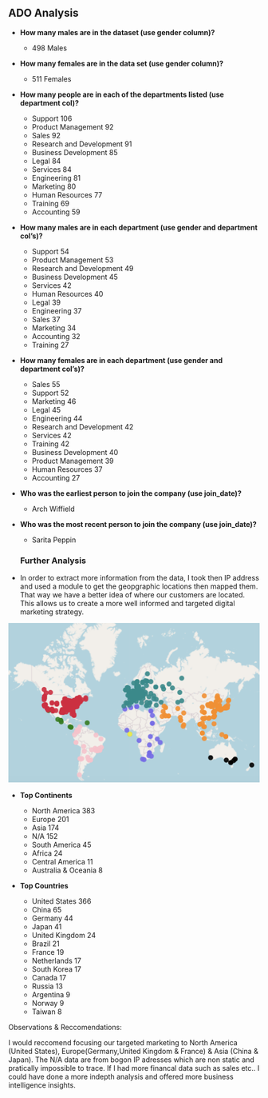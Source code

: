 ## ADO Analysis

- **How many males are in the dataset (use gender column)?**
    
    * 498 Males

- **How many females are in the data set (use gender column)?**
    
    * 511 Females

- **How many people are in each of the departments listed (use department col)?**
    
    * Support	106	
    * Product Management	92	
    * Sales	92	
    * Research and Development	91	
    * Business Development	85	
    * Legal	84	
    * Services	84	
    * Engineering	81	
    * Marketing	80	
    * Human Resources	77	
    * Training	69	
    * Accounting	59	

- **How many males are in each department (use gender and department col’s)?**

    * Support	54	
    * Product Management	53	
    * Research and Development	49	
    * Business Development	45	
    * Services	42	
    * Human Resources	40	
    * Legal	39	
    * Engineering	37	
    * Sales	37	
    * Marketing	34	
    * Accounting	32	
    * Training	27		

- **How many females are in each department (use gender and department col’s)?**

    * Sales	55	
    * Support	52	
    * Marketing	46	
    * Legal	45	
    * Engineering	44	
    * Research and Development	42	
    * Services	42	
    * Training	42	
    * Business Development	40	
    * Product Management	39	
    * Human Resources	37	
    * Accounting	27	

- **Who was the earliest person to join the company (use join_date)?**
  
  *  Arch Wiffield

- **Who was the most recent person to join the company (use join_date)?**
    
    * Sarita Peppin
    
   ### Further Analysis 
    
- In order to extract more information from the data, I took then IP address and used a module to get the geopgraphic locations then mapped them.
That way we have a better idea of where our customers are located. This allows us to create a more well informed and targeted digital marketing strategy. 

![Customer Map by Continent](/pics/map.png)

- **Top Continents**

  * North America          383
  * Europe                 201
  * Asia                   174
  * N/A                    152
  * South America          45
  * Africa                  24
  * Central America        11
  * Australia & Oceania      8
  
 - **Top Countries**

    * United States     366
    * China              65
    * Germany            44
    * Japan              41
    * United Kingdom     24
    * Brazil             21
    * France             19
    * Netherlands        17
    * South Korea        17
    * Canada             17
    * Russia             13
    * Argentina           9
    * Norway              9
    * Taiwan              8
    
Observations & Reccomendations:

I would reccomend focusing our targeted marketing to North America (United States), Europe(Germany,United Kingdom & France) & Asia (China & Japan).
The N/A data are from bogon IP adresses which are non static and pratically impossible to trace.
If I had more financal data such as sales etc.. I could have done a more indepth analysis and offered more business intelligence insights. 


